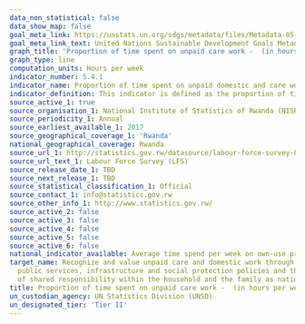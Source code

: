 ```yaml
---
data_non_statistical: false
data_show_map: false
goal_meta_link: https://unstats.un.org/sdgs/metadata/files/Metadata-05-04-01.pdf
goal_meta_link_text: United Nations Sustainable Development Goals Metadata (PDF 337 KB)
graph_title: 'Proportion of time spent on unpaid care work -  (in hours per week)'
graph_type: line
computation_units: Hours per week 
indicator_number: 5.4.1
indicator_name: Proportion of time spent on unpaid domestic and care work, by sex,age and location
indicator_definition: This indicator is defined as the proportion of time spent in a day on unpaid domestic and care work by men and women. Unpaid domestic and care work refers to activities related to the provision of services for own final use by household members, or by family members living in other households.
source_active_1: true
source_organisation_1: National Institute of Statistics of Rwanda (NISR) 
source_periodicity_1: Annual  
source_earliest_available_1: 2017
source_geographical_coverage_1: 'Rwanda'
national_geographical_coverage: Rwanda
source_url_1: http://statistics.gov.rw/datasource/labour-force-survey-0
source_url_text_1: Labour Force Survey (LFS)
source_release_date_1: TBD
source_next_release_1: TBD
source_statistical_classification_1: Official
source_contact_1: info@statistics.gov.rw
source_other_info_1: http://www.statistics.gov.rw/
source_active_2: false
source_active_3: false
source_active_4: false
source_active_5: false
source_active_6: false
national_indicator_available: Average time spend per week on own-use production - Population 16 years old and over engaged in some type of own-use production work
target_name: Recognize and value unpaid care and domestic work through the provision of
  public services, infrastructure and social protection policies and the promotion
  of shared responsibility within the household and the family as nationally appropriate
title: Proportion of time spent on unpaid care work -  (in hours per week)
un_custodian_agency: UN Statistics Division (UNSD)
un_designated_tier: 'Tier II'
---
```

